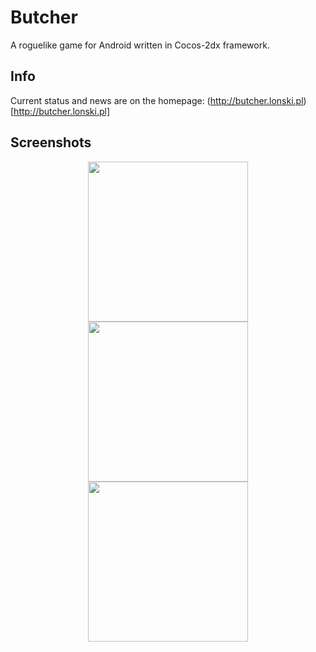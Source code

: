 # Butcher
A roguelike game for Android written in Cocos-2dx framework.

## Info
Current status and news are on the homepage: (http://butcher.lonski.pl)[http://butcher.lonski.pl]

## Screenshots
<p align="center">
<img src="http://butcher.lonski.pl/uploads/picture/picture_file/10/6.png" width="256">
<img src="http://butcher.lonski.pl/uploads/picture/picture_file/7/3.png" width="256">
<img src="http://butcher.lonski.pl/uploads/picture/picture_file/8/4.png" width="256">
</p>
